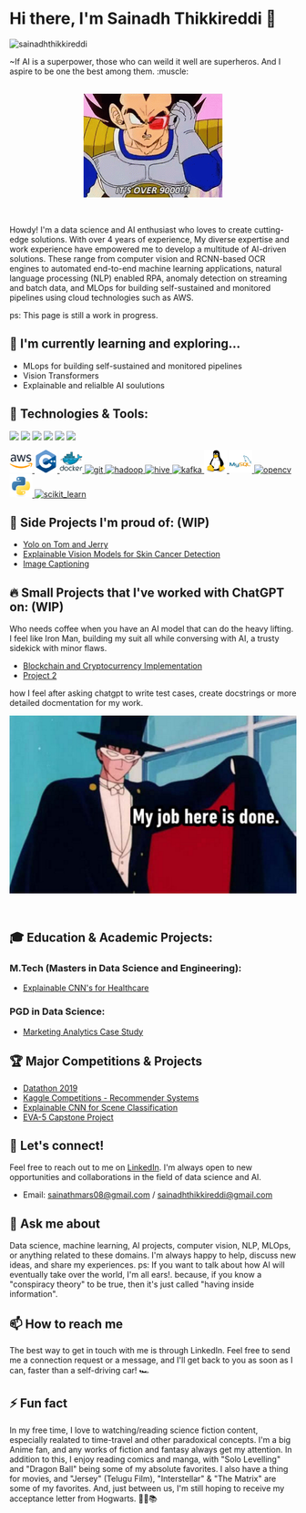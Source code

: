 
# Hi there, I'm Sainadh Thikkireddi 👋

<p align="left"> <img src="https://komarev.com/ghpvc/?username=sainadhthikkireddi&label=Profile%20views&color=0e75b6&style=flat" alt="sainadhthikkireddi" /> </p>
~If AI is a superpower, those who can weild it well are superheros. And I aspire to be one the best among them. :muscle:

</br>
</br>
<p align="center">
  <img src="https://github.com/SainadhAmul/SainadhAmul/blob/main/res/vegeta-its-over9000.gif?raw=true" />
</p>
</br>

Howdy! I'm a data science and AI enthusiast who loves to create cutting-edge solutions. With over 4 years of experience, My diverse expertise and work experience have empowered me to develop a multitude of AI-driven solutions. These range from computer vision and RCNN-based OCR engines to automated end-to-end machine learning applications, natural language processing (NLP) enabled RPA, anomaly detection on streaming and batch data, and MLOps for building self-sustained and monitored pipelines using cloud technologies such as AWS.

ps: This page is still a work in progress.

## 🌱 I'm currently learning and exploring...

- MLops for building self-sustained and monitored pipelines
- Vision Transformers
- Explainable and relialble AI soulutions



## 🔧 Technologies & Tools:

![](https://img.shields.io/badge/Python-informational?style=flat&logo=python&logoColor=white&color=2bbc8a)
![](https://img.shields.io/badge/TensorFlow-informational?style=flat&logo=tensorflow&logoColor=white&color=2bbc8a)
![](https://img.shields.io/badge/PyTorch-informational?style=flat&logo=pytorch&logoColor=white&color=2bbc8a)
![](https://img.shields.io/badge/OpenCV-informational?style=flat&logo=opencv&logoColor=white&color=2bbc8a)
![](https://img.shields.io/badge/AWS-informational?style=flat&logo=amazon-aws&logoColor=white&color=2bbc8a)
![](https://img.shields.io/badge/Git-informational?style=flat&logo=git&logoColor=white&color=2bbc8a)

<p align="left"> <a href="https://aws.amazon.com" target="_blank" rel="noreferrer"> <img src="https://raw.githubusercontent.com/devicons/devicon/master/icons/amazonwebservices/amazonwebservices-original-wordmark.svg" alt="aws" width="40" height="40"/> </a> <a href="https://www.w3schools.com/cpp/" target="_blank" rel="noreferrer"> <img src="https://raw.githubusercontent.com/devicons/devicon/master/icons/cplusplus/cplusplus-original.svg" alt="cplusplus" width="40" height="40"/> </a> <a href="https://www.docker.com/" target="_blank" rel="noreferrer"> <img src="https://raw.githubusercontent.com/devicons/devicon/master/icons/docker/docker-original-wordmark.svg" alt="docker" width="40" height="40"/> </a> <a href="https://git-scm.com/" target="_blank" rel="noreferrer"> <img src="https://www.vectorlogo.zone/logos/git-scm/git-scm-icon.svg" alt="git" width="40" height="40"/> </a> <a href="https://hadoop.apache.org/" target="_blank" rel="noreferrer"> <img src="https://www.vectorlogo.zone/logos/apache_hadoop/apache_hadoop-icon.svg" alt="hadoop" width="40" height="40"/> </a> <a href="https://hive.apache.org/" target="_blank" rel="noreferrer"> <img src="https://www.vectorlogo.zone/logos/apache_hive/apache_hive-icon.svg" alt="hive" width="40" height="40"/> </a> <a href="https://kafka.apache.org/" target="_blank" rel="noreferrer"> <img src="https://www.vectorlogo.zone/logos/apache_kafka/apache_kafka-icon.svg" alt="kafka" width="40" height="40"/> </a> <a href="https://www.linux.org/" target="_blank" rel="noreferrer"> <img src="https://raw.githubusercontent.com/devicons/devicon/master/icons/linux/linux-original.svg" alt="linux" width="40" height="40"/> </a> <a href="https://www.mysql.com/" target="_blank" rel="noreferrer"> <img src="https://raw.githubusercontent.com/devicons/devicon/master/icons/mysql/mysql-original-wordmark.svg" alt="mysql" width="40" height="40"/> </a> <a href="https://opencv.org/" target="_blank" rel="noreferrer"> <img src="https://www.vectorlogo.zone/logos/opencv/opencv-icon.svg" alt="opencv" width="40" height="40"/> </a> <a href="https://www.python.org" target="_blank" rel="noreferrer"> <img src="https://raw.githubusercontent.com/devicons/devicon/master/icons/python/python-original.svg" alt="python" width="40" height="40"/> </a> <a href="https://scikit-learn.org/" target="_blank" rel="noreferrer"> <img src="https://upload.wikimedia.org/wikipedia/commons/0/05/Scikit_learn_logo_small.svg" alt="scikit_learn" width="40" height="40"/> </a> </p>


## 🌟 Side Projects I'm proud of: (WIP)

- [Yolo on Tom and Jerry](https://github.com/SainadhAmul/EVA-4-B2/tree/master/S13)
- [Explainable Vision Models for Skin Cancer Detection](https://github.com/SainadhAmul/explainable_cnn_sc)
- [Image Captioning](https://github.com/SainadhAmul/image_captioing_encoder_decoder_network)


## :fire: Small Projects that I've worked with ChatGPT on: (WIP)

Who needs coffee when you have an AI model that can do the heavy lifting. I feel like Iron Man, building my suit all while conversing with AI, a trusty sidekick with minor flaws.

- [Blockchain and Cryptocurrency Implementation](https://github.com/SainadhAmul/crypto_bc_pycoin)
- [Project 2](https://github.com/username/project2)

how I feel after asking chatgpt to write test cases, create docstrings or more detailed docmentation for my work.
</br>
<p align="center">
  <img src="https://github.com/SainadhAmul/SainadhAmul/blob/main/res/MJHID.png?raw=true" />
</p>
</br>


## 🎓 Education & Academic Projects:

### M.Tech (Masters in Data Science and Engineering):

- [Explainable CNN's for Healthcare](https://github.com/SainadhAmul/explainable_cnn_sc)

### PGD in Data Science:

- [Marketing Analytics Case Study](https://github.com/SainadhAmul/advance_marketing_analytics_customer_modelling)

## 🏆 Major Competitions & Projects

- [Datathon 2019](https://github.com/SainadhAmul/Datathon2019)
- [Kaggle Competitions - Recommender Systems](https://github.com/SainadhAmul/RecomenderSYS_works)
- [Explainable CNN for Scene Classification](https://github.com/SainadhAmul/explainable_cnn_sc)
- [EVA-5 Capstone Project](https://github.com/SainadhAmul/EVA-5-Capstone)


## 🤝 Let's connect!

Feel free to reach out to me on [LinkedIn](https://www.linkedin.com/in/sainadh-thikkireddi-639605177). I'm always open to new opportunities and collaborations in the field of data science and AI.
- Email: sainathmars08@gmail.com / sainadhthikkireddi@gmail.com

## 💬 Ask me about

Data science, machine learning, AI projects, computer vision, NLP, MLOps, or anything related to these domains. I'm always happy to help, discuss new ideas, and share my experiences. ps: If you want to talk about how AI will eventually take over the world, I'm all ears!. because, if you know a "conspiracy theory" to be true, then it's just called "having inside information".


## 📫 How to reach me

The best way to get in touch with me is through LinkedIn. Feel free to send me a connection request or a message, and I'll get back to you as soon as I can, faster than a self-driving car! 🏎️


## ⚡ Fun fact

In my free time, I love to watching/reading science fiction content, especially realated to time-travel and other paradoxical concepts. I'm a big Anime fan, and any works of fiction and fantasy always get my attention. In addition to this, I enjoy reading comics and manga, with "Solo Levelling" and "Dragon Ball" being some of my absolute favorites. I also have a thing for movies, and "Jersey" (Telugu Film), "Interstellar" & "The Matrix"  are some of my favorites. And, just between us, I'm still hoping to receive my acceptance letter from Hogwarts. 🧙‍♂️📚

